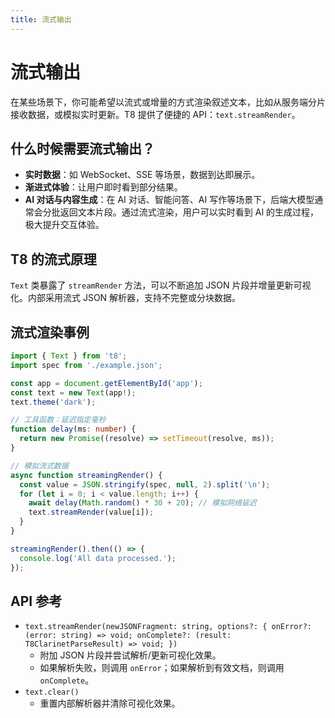 ```yaml
---
title: 流式输出
---
```


# 流式输出

在某些场景下，你可能希望以流式或增量的方式渲染叙述文本，比如从服务端分片接收数据，或模拟实时更新。T8 提供了便捷的 API：`text.streamRender`。

## 什么时候需要流式输出？

- **实时数据**：如 WebSocket、SSE 等场景，数据到达即展示。
- **渐进式体验**：让用户即时看到部分结果。
- **AI 对话与内容生成**：在 AI 对话、智能问答、AI 写作等场景下，后端大模型通常会分批返回文本片段。通过流式渲染，用户可以实时看到 AI 的生成过程，极大提升交互体验。

## T8 的流式原理

`Text` 类暴露了 `streamRender` 方法，可以不断追加 JSON 片段并增量更新可视化。内部采用流式 JSON 解析器，支持不完整或分块数据。

## 流式渲染事例

```typescript
import { Text } from 't8';
import spec from './example.json';

const app = document.getElementById('app');
const text = new Text(app!);
text.theme('dark');

// 工具函数：延迟指定毫秒
function delay(ms: number) {
  return new Promise((resolve) => setTimeout(resolve, ms));
}

// 模拟流式数据
async function streamingRender() {
  const value = JSON.stringify(spec, null, 2).split('\n');
  for (let i = 0; i < value.length; i++) {
    await delay(Math.random() * 30 + 20); // 模拟网络延迟
    text.streamRender(value[i]);
  }
}

streamingRender().then(() => {
  console.log('All data processed.');
});
```

## API 参考

- `text.streamRender(newJSONFragment: string, options?: { onError?: (error: string) => void; onComplete?: (result: T8ClarinetParseResult) => void; })`
  - 附加 JSON 片段并尝试解析/更新可视化效果。
  - 如果解析失败，则调用 `onError`；如果解析到有效文档，则调用 `onComplete`。
- `text.clear()`
  - 重置内部解析器并清除可视化效果。
